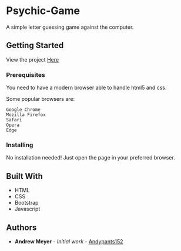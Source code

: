 # Psychic-Game

A simple letter guessing game against the computer.

## Getting Started

View the project [Here](https://andypants152.github.io/Psychic-Game/)

### Prerequisites

You need to have a modern browser able to handle html5 and css. 

Some popular browsers are:
```
Google Chrome
Mozilla Firefox
Safari
Opera
Edge
```

### Installing

No installation needed! Just open the page in your preferred browser.

## Built With

* HTML
* CSS
* Bootstrap
* Javascript

## Authors

* **Andrew Meyer** - *Initial work* - [Andypants152](https://github.com/Andypants152)

